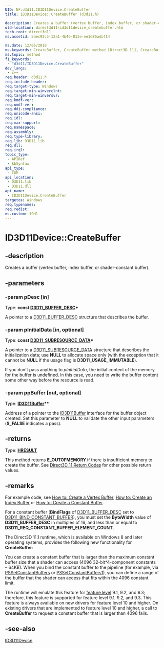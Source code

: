 ```yaml
---
UID: NF:d3d11.ID3D11Device.CreateBuffer
title: ID3D11Device::CreateBuffer (d3d11.h)

description: Creates a buffer (vertex buffer, index buffer, or shader-constant buffer).
old-location: direct3d11\id3d11device_createbuffer.htm
tech.root: direct3d11
ms.assetid: 5aec93c5-12a1-4b4e-813e-ee1e85adbf14

ms.date: 12/05/2018
ms.keywords: CreateBuffer, CreateBuffer method [Direct3D 11], CreateBuffer method [Direct3D 11],ID3D11Device interface, ID3D11Device interface [Direct3D 11],CreateBuffer method, ID3D11Device.CreateBuffer, ID3D11Device::CreateBuffer, d3d11/ID3D11Device::CreateBuffer, direct3d11.id3d11device_createbuffer, e4ddf93d-90c3-2369-284d-e5d67efaf51e
ms.topic: method
f1_keywords: 
 - "d3d11/ID3D11Device.CreateBuffer"
dev_langs:
 - c++
req.header: d3d11.h
req.include-header: 
req.target-type: Windows
req.target-min-winverclnt: 
req.target-min-winversvr: 
req.kmdf-ver: 
req.umdf-ver: 
req.ddi-compliance: 
req.unicode-ansi: 
req.idl: 
req.max-support: 
req.namespace: 
req.assembly: 
req.type-library: 
req.lib: D3D11.lib
req.dll: 
req.irql: 
topic_type:
 - APIRef
 - kbSyntax
api_type:
 - COM
api_location:
 - D3D11.lib
 - D3D11.dll
api_name:
 - ID3D11Device.CreateBuffer
targetos: Windows
req.typenames: 
req.redist: 
ms.custom: 19H1
---
```


# ID3D11Device::CreateBuffer


## -description


Creates a buffer (vertex buffer, index buffer, or shader-constant buffer).


## -parameters




### -param pDesc [in]

Type: <b>const <a href="https://docs.microsoft.com/windows/desktop/api/d3d11/ns-d3d11-d3d11_buffer_desc">D3D11_BUFFER_DESC</a>*</b>

A pointer to a <a href="https://docs.microsoft.com/windows/desktop/api/d3d11/ns-d3d11-d3d11_buffer_desc">D3D11_BUFFER_DESC</a> structure that describes the buffer.
          


### -param pInitialData [in, optional]

Type: <b>const <a href="https://docs.microsoft.com/windows/desktop/api/d3d11/ns-d3d11-d3d11_subresource_data">D3D11_SUBRESOURCE_DATA</a>*</b>

A pointer to a <a href="https://docs.microsoft.com/windows/desktop/api/d3d11/ns-d3d11-d3d11_subresource_data">D3D11_SUBRESOURCE_DATA</a> structure that describes  the initialization data;
            use <b>NULL</b> to allocate space only (with the exception that it cannot be <b>NULL</b> if the usage flag is <b>D3D11_USAGE_IMMUTABLE</b>).
            

If you don't pass anything to <i>pInitialData</i>, the initial content of the memory for the buffer is undefined.
              In this case, you need to write the buffer content some other way before the resource is read.
            


### -param ppBuffer [out, optional]

Type: <b><a href="https://docs.microsoft.com/windows/desktop/api/d3d11/nn-d3d11-id3d11buffer">ID3D11Buffer</a>**</b>

Address of a pointer to the <a href="https://docs.microsoft.com/windows/desktop/api/d3d11/nn-d3d11-id3d11buffer">ID3D11Buffer</a> interface for the buffer object created.
            Set this parameter to <b>NULL</b> to validate the other input parameters (<b>S_FALSE</b> indicates a pass).
          


## -returns



Type: <b><a href="/windows/win32/com/structure-of-com-error-codes">HRESULT</a></b>

This method returns <b>E_OUTOFMEMORY</b> if there is insufficient memory to create the buffer.
              See <a href="https://docs.microsoft.com/windows/desktop/direct3d11/d3d11-graphics-reference-returnvalues">Direct3D 11 Return Codes</a> for other possible return values.
            




## -remarks



For example code, see <a href="https://docs.microsoft.com/windows/desktop/direct3d11/overviews-direct3d-11-resources-buffers-vertex-how-to">How to: Create a Vertex Buffer</a>,
          <a href="https://docs.microsoft.com/windows/desktop/direct3d11/overviews-direct3d-11-resources-buffers-index-how-to">How to: Create an Index Buffer</a> or 
          <a href="https://docs.microsoft.com/windows/desktop/direct3d11/overviews-direct3d-11-resources-buffers-constant-how-to">How to: Create a Constant Buffer</a>.
        

For a constant buffer (<b>BindFlags</b> of  <a href="https://docs.microsoft.com/windows/desktop/api/d3d11/ns-d3d11-d3d11_buffer_desc">D3D11_BUFFER_DESC</a> set to <a href="https://docs.microsoft.com/windows/desktop/api/d3d11/ne-d3d11-d3d11_bind_flag">D3D11_BIND_CONSTANT_BUFFER</a>), 
          you must set the <b>ByteWidth</b> value of  <b>D3D11_BUFFER_DESC</b> in multiples of 16, and less than or equal to <b>D3D11_REQ_CONSTANT_BUFFER_ELEMENT_COUNT</b>.
        

The Direct3D 11.1 runtime, which is available on Windows 8 and later operating systems, provides the following new functionality for <b>CreateBuffer</b>:
        

You can create a constant buffer that is larger than the maximum constant buffer size that a shader can access (4096 32-bit*4-component constants – 64KB).
          When you bind the constant buffer to the pipeline (for example, via <a href="https://docs.microsoft.com/windows/desktop/api/d3d11/nf-d3d11-id3d11devicecontext-pssetconstantbuffers">PSSetConstantBuffers</a> or <a href="https://docs.microsoft.com/windows/desktop/api/d3d11_1/nf-d3d11_1-id3d11devicecontext1-pssetconstantbuffers1">PSSetConstantBuffers1</a>), 
          you can define a range of the buffer that the shader can access that fits within the 4096 constant limit.
        

The runtime will emulate this feature for <a href="https://docs.microsoft.com/windows/desktop/direct3d11/overviews-direct3d-11-devices-downlevel-intro">feature level</a> 9.1, 9.2, and 9.3; therefore, this feature is supported for feature level 9.1, 9.2, and 9.3.
          This feature is always available on new drivers for feature level 10 and higher.
          On existing drivers that are implemented to feature level 10 and higher, a call to <b>CreateBuffer</b> to request a constant buffer that is larger than 4096 fails.
        




## -see-also




<a href="https://docs.microsoft.com/windows/desktop/api/d3d11/nn-d3d11-id3d11device">ID3D11Device</a>
 

 


